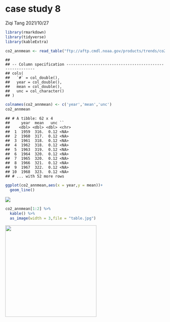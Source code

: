 case study 8
================
Ziqi Tang
2021/10/27

``` r
library(rmarkdown)
library(tidyverse)
library(kableExtra)
```

``` r
co2_annmean <- read_table("ftp://aftp.cmdl.noaa.gov/products/trends/co2/co2_annmean_mlo.txt",skip = 56)
```

    ## 
    ## -- Column specification --------------------------------------------------------
    ## cols(
    ##   `#` = col_double(),
    ##   year = col_double(),
    ##   mean = col_double(),
    ##   unc = col_character()
    ## )

``` r
colnames(co2_annmean) <- c('year','mean','unc')
co2_annmean
```

    ## # A tibble: 62 x 4
    ##     year  mean   unc ``   
    ##    <dbl> <dbl> <dbl> <chr>
    ##  1  1959  316.  0.12 <NA> 
    ##  2  1960  317.  0.12 <NA> 
    ##  3  1961  318.  0.12 <NA> 
    ##  4  1962  318.  0.12 <NA> 
    ##  5  1963  319.  0.12 <NA> 
    ##  6  1964  320.  0.12 <NA> 
    ##  7  1965  320.  0.12 <NA> 
    ##  8  1966  321.  0.12 <NA> 
    ##  9  1967  322.  0.12 <NA> 
    ## 10  1968  323.  0.12 <NA> 
    ## # ... with 52 more rows

``` r
ggplot(co2_annmean,aes(x = year,y = mean))+
  geom_line()
```

![](case_study_08_files/figure-gfm/unnamed-chunk-4-1.png)<!-- -->

``` r
co2_annmean[1:2] %>% 
  kable() %>% 
  as_image(width = 3,file = "table.jpg")
```

<img src="table.jpg" width="288" />
